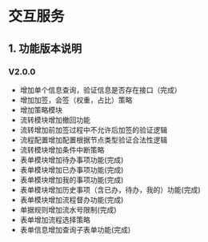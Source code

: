 # 交互服务

## 1. 功能版本说明

### V2.0.0
 - 增加单个信息查询，验证信息是否存在接口（完成）
 - 增加加签，会签（权重，占比）策略
 - 增加策略模块
 - 流转模块增加撤回功能
 - 流转增加前加签过程中不允许后加签的验证逻辑
 - 流程配置增加配置根据节点类型验证合法性逻辑
 - 流转模块增加条件中断策略
 - 表单模块增加待办事项功能(完成)
 - 表单模块增加已办事项功能(完成)
 - 表单模块增加我的事项功能(完成)
 - 表单模块增加历史事项（含已办，待办，我的）功能(完成)
 - 表单模块增加流程督办功能(完成)
 - 单据规则增加流水号限制(完成)
 - 表单增加流程选择策略
 - 表单信息增加查询子表单功能(完成)



